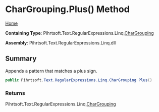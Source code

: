 # CharGrouping\.Plus\(\) Method

[Home](../../../../../../README.md)

**Containing Type**: Pihrtsoft\.Text\.RegularExpressions\.Linq\.[CharGrouping](../README.md)

**Assembly**: Pihrtsoft\.Text\.RegularExpressions\.Linq\.dll

## Summary

Appends a pattern that matches a plus sign\.

```csharp
public Pihrtsoft.Text.RegularExpressions.Linq.CharGrouping Plus()
```

### Returns

Pihrtsoft\.Text\.RegularExpressions\.Linq\.[CharGrouping](../README.md)

